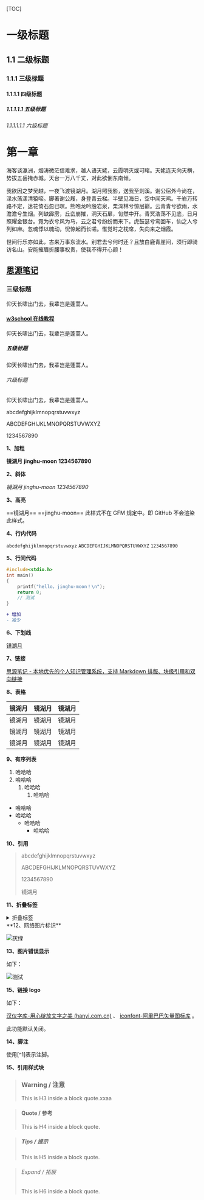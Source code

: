 [TOC]

# 一级标题

## 1.1 二级标题

### 1.1.1 三级标题

#### 1.1.1.1 四级标题

##### 1.1.1.1.1 五级标题

###### 1.1.1.1.1.1 六级标题

# 第一章

海客谈瀛洲，烟涛微茫信难求，越人语天姥，云霞明灭或可睹。天姥连天向天横，势拔五岳掩赤城。天台一万八千丈，对此欲倒东南倾。

我欲因之梦吴越，一夜飞渡镜湖月。湖月照我影，送我至剡溪。谢公宿外今尚在，渌水荡漾清猿啼。脚著谢公屐，身登青云梯。半壁见海日，空中闻天鸡。千岩万转路不定，迷花倚石忽已暝。熊咆龙吟殷岩泉，栗深林兮惊层巅。云青青兮欲雨，水澹澹兮生烟。列缺霹雳，丘峦崩摧，洞天石扉，訇然中开。青冥浩荡不见底，日月照耀金银台。霓为衣兮风为马，云之君兮纷纷而来下。虎鼓瑟兮鸾回车，仙之人兮列如麻。忽魂悸以魄动，怳惊起而长嗟。惟觉时之枕席，失向来之烟霞。

世间行乐亦如此，古来万事东流水。别君去兮何时还？且放白鹿青崖间，须行即骑访名山。安能摧眉折腰事权贵，使我不得开心颜！

## [思源笔记](https://b3log.org/siyuan/)

### 三级标题

仰天长啸出门去，我辈岂是蓬蒿人。

#### [w3school 在线教程](https://www.w3school.com.cn/index.html)

仰天长啸出门去，我辈岂是蓬蒿人。

##### 五级标题

仰天长啸出门去，我辈岂是蓬蒿人。

######   六级标题

仰天长啸出门去，我辈岂是蓬蒿人。



abcdefghijklmnopqrstuvwxyz

ABCDEFGHIJKLMNOPQRSTUVWXYZ

1234567890

**1、加粗**

**镜湖月**		**jinghu-moon**		**1234567890**

**2、斜体**

*镜湖月*		*jinghu-moon*		*1234567890*

**3、高亮**

==镜湖月==		==jinghu-moon==	此样式不在 GFM 规定中。即 GitHub 不会渲染此样式。

**4、行内代码**

`abcdefghijklmnopqrstuvwxyz`		`ABCDEFGHIJKLMNOPQRSTUVWXYZ`	`1234567890`

**5、行间代码**

```c
#include<stdio.h>
int main()
{
    printf("hello，jinghu-moon！\n");
    return 0;
    // 测试
}
```
```diff
+ 增加
- 减少
```

**6、下划线**

<u>镜湖月</u>

**7、链接**

[思源笔记 - 本地优先的个人知识管理系统，支持 Markdown 排版、块级引用和双向链接](https://b3log.org/siyuan/) 

**8、表格**

| 镜湖月 | 镜湖月 | 镜湖月 |
| ------ | ------ | ------ |
| 镜湖月 | 镜湖月 | 镜湖月 |
| 镜湖月 | 镜湖月 | 镜湖月 |
| 镜湖月 | 镜湖月 | 镜湖月 |

**9、有序列表**

1. 哈哈哈
2. 哈哈哈
   1. 哈哈哈
      1. 哈哈哈

- 哈哈哈
- 哈哈哈
  - 哈哈哈
    - 哈哈哈

**10、引用**

> abcdefghijklmnopqrstuvwxyz
>
> ABCDEFGHIJKLMNOPQRSTUVWXYZ
>
> 1234567890
>
> 镜湖月

**11、折叠标签**

<details>
    <summary>折叠标签</summary>
    <ol><li>hhhhh呵呵</li></ol><ul><li>hhhhh呵呵</li></ul>哈哈哈hhhhh呵呵哈哈哈hhhhh呵呵哈哈哈hhhhh呵呵哈哈哈hhhhh呵呵哈哈哈hhhhh呵呵哈哈哈hhhhh呵呵哈哈哈hhhhh呵呵哈哈哈hhhhh呵呵哈哈哈hhhhh呵呵哈哈哈hhhhh呵呵哈哈哈hhhhh呵呵哈哈哈hhhhh呵呵哈哈哈hhhhh呵呵哈哈哈hhhhh呵呵哈哈哈hhhhh呵呵哈哈哈hhhhh呵呵哈哈哈
    <blockquote>
        红红火火恍恍惚惚或或或或或或或或或或或或或或或或或或或或或或或或或或或或或或或或或或或或或或或或或或或或或或或或或或或或女
    </blockquote>
</details>
**12、网络图片标识**

![灰绿](https://s3.bmp.ovh/imgs/2022/03/7efab3a023690589.webp)

**13、图片错误显示**

如下：

![测试](./测试/测试.png)

**15、链接 logo**

如下： 

[汉仪字库-用心绽放文字之美 (hanyi.com.cn)](https://www.hanyi.com.cn/) 、 [iconfont-阿里巴巴矢量图标库](https://www.iconfont.cn/) 。

此功能默认关闭。

**14、脚注**

使用[^1]表示注脚。

**15、引用样式块**

> ### Warning / 注意
>
> This is H3 inside a block quote.xxaa
> 

> #### Quote / 参考
>
> This is H4 inside a block quote.

> ##### Tips / 提示
>
> This is H5 inside a block quote.

> ###### Expand / 拓展
>
> This is H6 inside a block quote.

[^1111]:这是脚注
